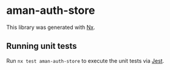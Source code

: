 # aman-auth-store

This library was generated with [Nx](https://nx.dev).

## Running unit tests

Run `nx test aman-auth-store` to execute the unit tests via [Jest](https://jestjs.io).
